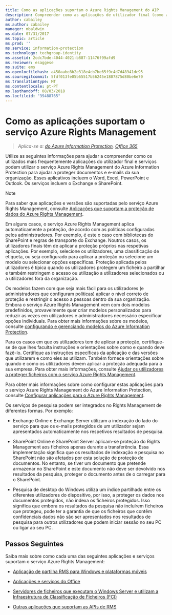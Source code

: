 ```yaml
---
title: Como as aplicações suportam o Azure Rights Management do AIP
description: Compreender como as aplicações de utilizador final (como as aplicações do Office, Word, Excel, PowerPoint e Outlook) e serviços (como o Exchange e o SharePoint) utilizados mais frequentemente podem utilizar o serviço Azure Rights Management do Azure Information Protection para ajudar a proteger os documentos e e-mails da sua organização.
author: cabailey
ms.author: cabailey
manager: mbaldwin
ms.date: 07/31/2017
ms.topic: article
ms.prod: ''
ms.service: information-protection
ms.technology: techgroup-identity
ms.assetid: 2cdc7bde-4044-4021-b887-11476f99afd9
ms.reviewer: esaggese
ms.suite: ems
ms.openlocfilehash: a450aabe8b2e318e4cb7be65f9c4d7d48941dc95
ms.sourcegitcommit: 5fdf013fe05b65517b56245e1807875d80be6e70
ms.translationtype: MT
ms.contentlocale: pt-PT
ms.lasthandoff: 08/03/2018
ms.locfileid: "39488765"
---
```

# <a name="how-applications-support-the-azure-rights-management-service"></a>Como as aplicações suportam o serviço Azure Rights Management

>*Aplica-se a: [do Azure Information Protection](https://azure.microsoft.com/pricing/details/information-protection), [Office 365](http://download.microsoft.com/download/E/C/F/ECF42E71-4EC0-48FF-AA00-577AC14D5B5C/Azure_Information_Protection_licensing_datasheet_EN-US.pdf)*

Utilize as seguintes informações para ajudar a compreender como os utilizados mais frequentemente aplicações do utilizador final e serviços podem utilizar o serviço Azure Rights Management do Azure Information Protection para ajudar a proteger documentos e e-mails da sua organização. Esses aplicativos incluem o Word, Excel, PowerPoint e Outlook. Os serviços incluem o Exchange e SharePoint.

> [!NOTE]
> Para saber que aplicações e versões são suportadas pelo serviço Azure Rights Management, consulte [Aplicações que suportam a proteção de dados do Azure Rights Management](./requirements-applications.md).

Em alguns casos, o serviço Azure Rights Management aplica automaticamente a proteção, de acordo com as políticas configuradas pelos administradores. Por exemplo, é este o caso com bibliotecas do SharePoint e regras de transporte do Exchange. Noutros casos, os utilizadores finais têm de aplicar a proteção próprios nas respetivas aplicações. Por exemplo, selecione os utilizadores, uma classificação de etiqueta, ou seja configurado para aplicar a proteção ou selecione um modelo ou selecionar opções específicas. Proteção aplicada pelos utilizadores é típica quando os utilizadores protegem um ficheiro a partilhar e também restringem o acesso ou utilização a utilizadores selecionados ou a utilizadores fora da organização.

Os modelos fazem com que seja mais fácil para os utilizadores (e administradores que configuram políticas) aplicar o nível correto de proteção e restringir o acesso a pessoas dentro da sua organização. Embora o serviço Azure Rights Management vem com dois modelos predefinidos, provavelmente quer criar modelos personalizados para reduzir as vezes em utilizadores e administradores necessário especificar opções individuais. Para obter mais informações sobre os modelos, consulte [configurando e gerenciando modelos do Azure Information Protection](configure-policy-templates.md).

Para os casos em que os utilizadores tem de aplicar a proteção, certifique-se de que lhes faculta instruções e orientações sobre como e quando deve fazê-lo. Certifique as instruções específicas da aplicação e das versões que utilizarem e como eles as utilizam. Também fornece orientações sobre quando e como os utilizadores devem aplicar a proteção adequada para a sua empresa. Para obter mais informações, consulte [Ajudar os utilizadores a proteger ficheiros com o serviço Azure Rights Management](help-users.md).

Para obter mais informações sobre como configurar estas aplicações para o serviço Azure Rights Management do Azure Information Protection, consulte [Configurar aplicações para o Azure Rights Management](configure-applications.md).

Os serviços de pesquisa podem ser integrados no Rights Management de diferentes formas. Por exemplo: 

- Exchange Online e Exchange Server utilizam a indexação do lado do serviço para que os e-mails protegidos de um utilizador sejam apresentados automaticamente nos respetivos resultados de pesquisa. 

- SharePoint Online e SharePoint Server aplicam-se proteção do Rights Management aos ficheiros apenas durante a transferência. Essa implementação significa que os resultados de indexação e pesquisa no SharePoint não são afetados por esta solução de proteção de documentos. No entanto, se tiver um documento que pretende armazenar no SharePoint e este documento não deve ser devolvido nos resultados da pesquisa, proteger o documento antes de o carregar para o SharePoint.

- Pesquisa de desktop do Windows utiliza um índice partilhado entre os diferentes utilizadores do dispositivo, por isso, a proteger os dados nos documentos protegidos, não indexa os ficheiros protegidos. Isso significa que embora os resultados da pesquisa não incluírem ficheiros que protegeu, pode ter a garantia de que os ficheiros que contêm confidenciais dados não são ser apresentados nos resultados de pesquisa para outros utilizadores que podem iniciar sessão no seu PC ou ligar ao seu PC. 

## <a name="next-steps"></a>Passos Seguintes

Saiba mais sobre como cada uma das seguintes aplicações e serviços suportam o serviço Azure Rights Management:

-   [Aplicação de partilha RMS para Windows e plataformas móveis](sharing-app-support.md)

-   [Aplicações e serviços do Office](office-apps-services-support.md)

-   [Servidores de ficheiros que executam o Windows Server e utilizam a Infraestrutura de Classificação de Ficheiros (FCI)](file-server-support.md)

-   [Outras aplicações que suportam as APIs de RMS](api-support.md)

